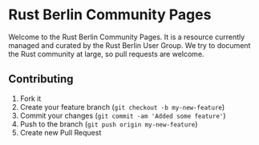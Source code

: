 # Rust Berlin Community Pages

Welcome to the Rust Berlin Community Pages. It is a resource currently managed and curated by the Rust Berlin User Group. We try to document the Rust community at large, so pull requests are welcome.

## Contributing

1. Fork it
2. Create your feature branch (`git checkout -b my-new-feature`)
3. Commit your changes (`git commit -am 'Added some feature'`)
4. Push to the branch (`git push origin my-new-feature`)
5. Create new Pull Request
